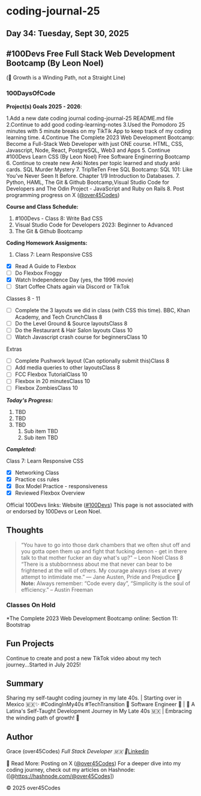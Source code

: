 # coding-journal-25

## Day 34: Tuesday, Sept 30, 2025

## #100Devs Free Full Stack Web Development Bootcamp (By Leon Noel)

(🌱 Growth is a Winding Path, not a Straight Line)

### 100DaysOfCode

**Project(s) Goals 2025 - 2026**:

1.Add a new date coding journal coding-journal-25 README.md file
2.Continue to add good coding-learning-notes
3.Used the Pomodoro 25 minutes with 5 minute breaks on my TikTik App to keep track of my coding learning time.
4.Continue The Complete 2023 Web Development Bootcamp: Become a Full-Stack Web Developer with just ONE course. HTML, CSS, Javascript, Node, React, PostgreSQL, Web3 and Apps
5. Continue #100Devs Learn CSS (By Leon Noel) Free Software Enginerring Bootcamp
6. Continue to create new Anki Notes per topic learned and study anki cards.
 SQL Murder Mystery
7. Trip1leTen Free SQL Bootcamp: SQL 101: Like You’ve Never Seen It Before. Chapter 1/9 Introduction to Databases.
7. Python, HAML, The Git & Github Bootcamp,Visual Studio Code for Developers and The Odin Project - JavaScript and Ruby on Rails
8. Post programming progress on X ([@over45Codes](https://x.com/over45Codes))

**Course and Class Schedule:**

1. #100Devs - Class 8: Write Bad CSS
2. Visual Studio Code for Developers 2023: Beginner to Advanced
3. The Git & Github Bootcamp

**Coding Homework Assigments:**

1. Class 7: Learn Responsive CSS

- [x] Read A Guide to Flexbox
- [ ] Do Flexbox Froggy
- [x] Watch Independence Day (yes, the 1996 movie)
- [ ] Start Coffee Chats again via Discord or TikTok

Classes 8 - 11

- [ ] Complete the 3 layouts we did in class (with CSS this time). BBC, Khan Academy, and Tech CrunchClass 8
- [ ] Do the Level Ground & Source layoutsClass 8
- [ ] Do the Restaurant & Hair Salon layouts Class 10
- [ ] Watch Javascript crash course for beginnersClass 10

Extras

- [ ] Complete Pushwork layout (Can optionally submit this)Class 8
- [ ] Add media queries to other layoutsClass 8
- [ ] FCC Flexbox TutorialClass 10
- [ ] Flexbox in 20 minutesClass 10
- [ ] Flexbox ZombiesClass 10

***Today's Progress:***

1. TBD
2. TBD
3. TBD
   1. Sub item TBD
   2. Sub item TBD

***Completed:***

Class 7: Learn Responsive CSS

- [x] Networking Class
- [x] Practice css rules
- [x] Box Model Practice - responsiveness
- [x] Reviewed Flexbox Overview

Official 100Devs links: Website ([#100Devs](https://leonnoel.com/100devs/))
This page is not associated with or endorsed by 100Devs or Leon Noel.

## Thoughts

> “You have to go into those dark chambers that we often shut off and you gotta open them up and fight that fucking demon - get in there talk to that mother fucker an day what's up?" – Leon Noel Class 8
> “There is a stubbornness about me that never can bear to be frightened at the will of others. My courage always rises at every attempt to intimidate me.” ― Jane Austen, Pride and Prejudice
> :memo: **Note:** Always remember: “Code every day”, “Simplicity is the soul of efficiency.” – Austin Freeman

### Classes On Hold

*The Complete 2023 Web Development Bootcamp online: Section 11: Bootstrap

## Fun Projects

Continue to create and post a new TikTok video about my tech journey...Started in July 2025!

## Summary

Sharing my self-taught coding journey in my late 40s. | Starting over in Mexico 🇲🇽✨ #CodingInMy40s #TechTransition 🚀
Software Engineer 🚀 | 🌮 A Latina's Self-Taught Development Journey in My Late 40s 🇲🇽 | Embracing the winding path of growth! 🌱

## Author

Grace (over45Codes)  *Full Stack Developer 🇲🇽 💜*[Linkedin](https://www.linkedin.com/in/castanedagrace/)

📖 Read More:
Posting on X ([@over45Codes](https://x.com/over45Codes))
For a deeper dive into my coding journey, check out my articles on Hashnode:([@https://hashnode.com/@over45Codes])

© 2025 over45Codes
